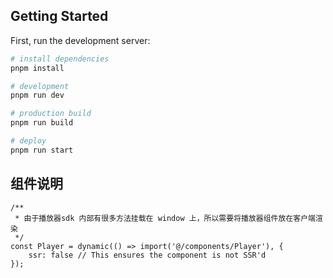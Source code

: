 
## Getting Started

First, run the development server:

```bash
# install dependencies
pnpm install

# development
pnpm run dev

# production build
pnpm run build

# deploy
pnpm run start
```

## 组件说明

```tsx
/**
 * 由于播放器sdk 内部有很多方法挂载在 window 上，所以需要将播放器组件放在客户端渲染
 */
const Player = dynamic(() => import('@/components/Player'), {
    ssr: false // This ensures the component is not SSR'd
});
```
